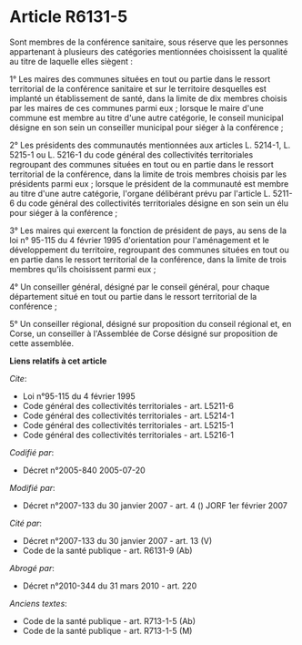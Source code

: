 # Article R6131-5

Sont membres de la conférence sanitaire, sous réserve que les personnes appartenant à plusieurs des catégories mentionnées
choisissent la qualité au titre de laquelle elles siègent :

1° Les maires des communes situées en tout ou partie dans le ressort territorial de la conférence sanitaire et sur le
territoire desquelles est implanté un établissement de santé, dans la limite de dix membres choisis par les maires de ces
communes parmi eux ; lorsque le maire d'une commune est membre au titre d'une autre catégorie, le conseil municipal désigne
en son sein un conseiller municipal pour siéger à la conférence ;

2° Les présidents des communautés mentionnées aux articles L. 5214-1, L. 5215-1 ou L. 5216-1 du code général des
collectivités territoriales regroupant des communes situées en tout ou en partie dans le ressort territorial de la
conférence, dans la limite de trois membres choisis par les présidents parmi eux ; lorsque le président de la communauté est
membre au titre d'une autre catégorie, l'organe délibérant prévu par l'article L. 5211-6 du code général des collectivités
territoriales désigne en son sein un élu pour siéger à la conférence ;

3° Les maires qui exercent la fonction de président de pays, au sens de la loi n° 95-115 du 4 février 1995 d'orientation pour
l'aménagement et le développement du territoire, regroupant des communes situées en tout ou en partie dans le ressort
territorial de la conférence, dans la limite de trois membres qu'ils choisissent parmi eux ;

4° Un conseiller général, désigné par le conseil général, pour chaque département situé en tout ou partie dans le ressort
territorial de la conférence ;

5° Un conseiller régional, désigné sur proposition du conseil régional et, en Corse, un conseiller à l'Assemblée de Corse
désigné sur proposition de cette assemblée.

**Liens relatifs à cet article**

_Cite_:

  - Loi n°95-115 du 4 février 1995
  - Code général des collectivités territoriales - art. L5211-6
  - Code général des collectivités territoriales - art. L5214-1
  - Code général des collectivités territoriales - art. L5215-1
  - Code général des collectivités territoriales - art. L5216-1

_Codifié par_:

  - Décret n°2005-840 2005-07-20

_Modifié par_:

  - Décret n°2007-133 du 30 janvier 2007 - art. 4 () JORF 1er février 2007

_Cité par_:

  - Décret n°2007-133 du 30 janvier 2007 - art. 13 (V)
  - Code de la santé publique - art. R6131-9 (Ab)

_Abrogé par_:

  - Décret n°2010-344 du 31 mars 2010 - art. 220

_Anciens textes_:

  - Code de la santé publique - art. R713-1-5 (Ab)
  - Code de la santé publique - art. R713-1-5 (M)
